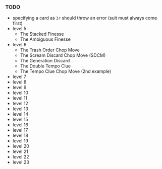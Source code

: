 ### TODO

- specifying a card as `3r` should throw an error (suit must always come first)
- level 5
  - The Stacked Finesse
  - The Ambiguous Finesse
- level 6
  - The Trash Order Chop Move
  - The Scream Discard Chop Move (SDCM)
  - The Generation Discard
  - The Double Tempo Clue
  - The Tempo Clue Chop Move (2nd example)
- level 7
- level 8
- level 9
- level 10
- level 11
- level 12
- level 13
- level 14
- level 15
- level 16
- level 17
- level 18
- level 19
- level 20
- level 21
- level 22
- level 23
